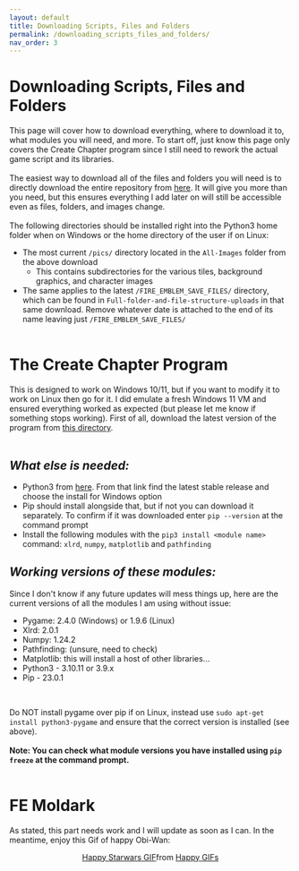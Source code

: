 ```yaml
---
layout: default
title: Downloading Scripts, Files and Folders
permalink: /downloading_scripts_files_and_folders/
nav_order: 3
---
```


# Downloading Scripts, Files and Folders
This page will cover how to download everything, where to download it to, what modules you will need, and more. To start off, just know this page only covers the Create Chapter program since I still need to rework the actual game script and its libraries.
<br><br>
The easiest way to download all of the files and folders you will need is to directly download the entire repository from <a href="https://github.com/fe-moldark/femoldark_website/archive/refs/heads/main.zip" target="_blank" rel="noopener noreferrer">here</a>. It will give you more than you need, but this ensures everything I add later on will still be accessible even as files, folders, and images change.
<br><br>
The following directories should be installed right into the Python3 home folder when on Windows or the home directory of the user if on Linux:
- The most current `/pics/` directory located in the `All-Images` folder from the above download
  - This contains subdirectories for the various tiles, background graphics, and character images
- The same applies to the latest `/FIRE_EMBLEM_SAVE_FILES/` directory, which can be found in `Full-folder-and-file-structure-uploads` in that same download. Remove whatever date is attached to the end of its name leaving just `/FIRE_EMBLEM_SAVE_FILES/`
<br><br>

# The Create Chapter Program
This is designed to work on Windows 10/11, but if you want to modify it to work on Linux then go for it. I did emulate a fresh Windows 11 VM and ensured everything worked as expected (but please let me know if something stops working). First of all, download the latest version of the program from <a href="https://github.com/fe-moldark/femoldark_website/tree/main/CreateChapterProgram" target="_blank" rel="noopener noreferrer">this directory</a>.
<br><br>
## _What else is needed:_
- Python3 from <a href="https://python.org/downloads/" target="_blank" rel="noopener noreferrer">here</a>. From that link find the latest stable release and choose the install for Windows option
- Pip should install alongside that, but if not you can download it separately. To confirm if it was downloaded enter `pip --version` at the command prompt
- Install the following modules with the `pip3 install <module name>` command: `xlrd`, `numpy`, `matplotlib` and `pathfinding`


## _Working versions of these modules:_
Since I don't know if any future updates will mess things up, here are the current versions of all the modules I am using without issue:
- Pygame: 2.4.0 (Windows) or 1.9.6 (Linux)
- Xlrd: 2.0.1
- Numpy: 1.24.2
- Pathfinding: (unsure, need to check)
- Matplotlib: this will install a host of other libraries...
- Python3 - 3.10.11 or 3.9.x
- Pip - 23.0.1
<br>


Do NOT install pygame over pip if on Linux, instead use `sudo apt-get install python3-pygame` and ensure that the correct version is installed (see above). 
<br><br>
**Note: You can check what module versions you have installed using `pip freeze` at the command prompt.**
<br><br>

# FE Moldark
As stated, this part needs work and I will update as soon as I can. In the meantime, enjoy this Gif of happy Obi-Wan:<br>
<center>
<div class="tenor-gif-embed" data-postid="10168701" data-share-method="host" data-aspect-ratio="1.91803" data-width="75%"><a href="https://tenor.com/view/happy-starwars-obi-wan-kenobi-gif-10168701">Happy Starwars GIF</a>from <a href="https://tenor.com/search/happy-gifs">Happy GIFs</a></div> <script type="text/javascript" async src="https://tenor.com/embed.js"></script>
</center>
<br><br><br><br><br><br><br><br><br><br><br><br><br><br><br><br>
